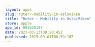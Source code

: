 ```yaml
---
layout: apps
slug: ruter--mobility-in-osloviken
title: "Ruter – Mobility in Oslo/Viken"
store: apple
app_id: 993620197
date: 2023-03-13T09:20:45Z
published: 2015-09-01T08:59:16Z
---
```

